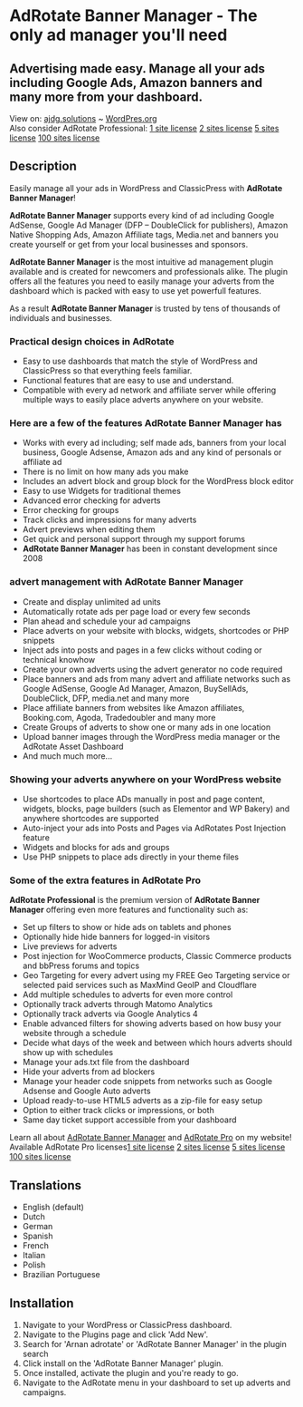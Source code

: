 # AdRotate Banner Manager - The only ad manager you'll need
## Advertising made easy. Manage all your ads including Google Ads, Amazon banners and many more from your dashboard.

View on: [ajdg.solutions](https://ajdg.solutions/product/adrotate-banner-manager/) ~ [WordPres.org](https://wordpress.org/plugins/adrotate/) \
Also consider AdRotate Professional: [1 site license](https://ajdg.solutions/product/adrotate-pro-single/) [2 sites license](https://ajdg.solutions/product/adrotate-pro-duo/) [5 sites license](https://ajdg.solutions/product/adrotate-pro-multi/) [100 sites license](https://ajdg.solutions/product/adrotate-pro-developer/)

## Description
Easily manage all your ads in WordPress and ClassicPress with **AdRotate Banner Manager**!

**AdRotate Banner Manager** supports every kind of ad including Google AdSense, Google Ad Manager (DFP – DoubleClick for publishers), Amazon Native Shopping Ads, Amazon Affiliate tags, Media.net and banners you create yourself or get from your local businesses and sponsors.

**AdRotate Banner Manager** is the most intuitive ad management plugin available and is created for newcomers and professionals alike. The plugin offers all the features you need to easily manage your adverts from the dashboard which is packed with easy to use yet powerfull features.

As a result **AdRotate Banner Manager** is trusted by tens of thousands of individuals and businesses.

### Practical design choices in AdRotate
* Easy to use dashboards that match the style of WordPress and ClassicPress so that everything feels familiar.
* Functional features that are easy to use and understand.
* Compatible with every ad network and affiliate server while offering multiple ways to easily place adverts anywhere on your website.

### Here are a few of the features **AdRotate Banner Manager** has
* Works with every ad including; self made ads, banners from your local business, Google Adsense, Amazon ads and any kind of personals or affiliate ad
* There is no limit on how many ads you make
* Includes an advert block and group block for the WordPress block editor
* Easy to use Widgets for traditional themes
* Advanced error checking for adverts
* Error checking for groups
* Track clicks and impressions for many adverts
* Advert previews when editing them
* Get quick and personal support through my support forums
* **AdRotate Banner Manager** has been in constant development since 2008

### advert management with AdRotate Banner Manager
* Create and display unlimited ad units
* Automatically rotate ads per page load or every few seconds
* Plan ahead and schedule your ad campaigns
* Place adverts on your website with blocks, widgets, shortcodes or PHP snippets
* Inject ads into posts and pages in a few clicks without coding or technical knowhow
* Create your own adverts using the advert generator no code required
* Place banners and ads from many advert and affiliate networks such as Google AdSense, Google Ad Manager, Amazon, BuySellAds, DoubleClick, DFP, media.net and many more
* Place affiliate banners from websites like Amazon affiliates, Booking.com, Agoda, Tradedoubler and many more
* Create Groups of adverts to show one or many ads in one location
* Upload banner images through the WordPress media manager or the AdRotate Asset Dashboard
* And much much more...

### Showing your adverts anywhere on your WordPress website

* Use shortcodes to place ADs manually in post and page content, widgets, blocks, page builders (such as Elementor and WP Bakery) and anywhere shortcodes are supported
* Auto-inject your ads into Posts and Pages via AdRotates Post Injection feature
* Widgets and blocks for ads and groups
* Use PHP snippets to place ads directly in your theme files

### Some of the extra features in AdRotate Pro

**AdRotate Professional** is the premium version of **AdRotate Banner Manager** offering even more features and functionality such as:

* Set up filters to show or hide ads on tablets and phones
* Optionally hide hide banners for logged-in visitors
* Live previews for adverts
* Post injection for WooCommerce products, Classic Commerce products and bbPress forums and topics
* Geo Targeting for every advert using my FREE Geo Targeting service or selected paid services such as MaxMind GeoIP and Cloudflare
* Add multiple schedules to adverts for even more control
* Optionally track adverts through Matomo Analytics
* Optionally track adverts via Google Analytics 4
* Enable advanced filters for showing adverts based on how busy your website through a schedule
* Decide what days of the week and between which hours adverts should show up with schedules
* Manage your ads.txt file from the dashboard
* Hide your adverts from ad blockers
* Manage your header code snippets from networks such as Google Adsense and Google Auto adverts
* Upload ready-to-use HTML5 adverts as a zip-file for easy setup
* Option to either track clicks or impressions, or both
* Same day ticket support accessible from your dashboard

Learn all about [AdRotate Banner Manager](https://ajdg.solutions/product/adrotate-banner-manager/) and [AdRotate Pro](https://ajdg.solutions/product/adrotate-pro-single/) on my website! \
Available AdRotate Pro licenses[1 site license](https://ajdg.solutions/product/adrotate-pro-single/) [2 sites license](https://ajdg.solutions/product/adrotate-pro-duo/) [5 sites license](https://ajdg.solutions/product/adrotate-pro-multi/) [100 sites license](https://ajdg.solutions/product/adrotate-pro-developer/)

## Translations

* English (default)
* Dutch
* German
* Spanish
* French
* Italian
* Polish
* Brazilian Portuguese

## Installation
1. Navigate to your WordPress or ClassicPress dashboard.
2. Navigate to the Plugins page and click 'Add New'.
3. Search for 'Arnan adrotate' or 'AdRotate Banner Manager' in the plugin search
4. Click install on the 'AdRotate Banner Manager' plugin.
5. Once installed, activate the plugin and you're ready to go.
6. Navigate to the AdRotate menu in your dashboard to set up adverts and campaigns.
